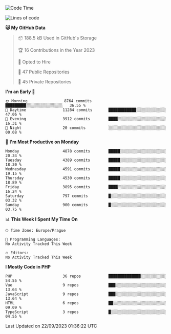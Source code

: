 <!--START_SECTION:waka-->
![Code Time](http://img.shields.io/badge/Code%20Time-1%2C583%20hrs%2058%20mins-blue)

![Lines of code](https://img.shields.io/badge/From%20Hello%20World%20I%27ve%20Written-7.8%20million%20lines%20of%20code-blue)

**🐱 My GitHub Data** 

> 📦 188.5 kB Used in GitHub's Storage 
 > 
> 🏆 16 Contributions in the Year 2023
 > 
> 💼 Opted to Hire
 > 
> 📜 47 Public Repositories 
 > 
> 🔑 45 Private Repositories 
 > 
**I'm an Early 🐤** 

```text
🌞 Morning                8764 commits        █████████░░░░░░░░░░░░░░░░   36.55 % 
🌆 Daytime                11284 commits       ████████████░░░░░░░░░░░░░   47.06 % 
🌃 Evening                3912 commits        ████░░░░░░░░░░░░░░░░░░░░░   16.31 % 
🌙 Night                  20 commits          ░░░░░░░░░░░░░░░░░░░░░░░░░   00.08 % 
```
📅 **I'm Most Productive on Monday** 

```text
Monday                   4878 commits        █████░░░░░░░░░░░░░░░░░░░░   20.34 % 
Tuesday                  4389 commits        █████░░░░░░░░░░░░░░░░░░░░   18.30 % 
Wednesday                4591 commits        █████░░░░░░░░░░░░░░░░░░░░   19.15 % 
Thursday                 4530 commits        █████░░░░░░░░░░░░░░░░░░░░   18.89 % 
Friday                   3895 commits        ████░░░░░░░░░░░░░░░░░░░░░   16.24 % 
Saturday                 797 commits         █░░░░░░░░░░░░░░░░░░░░░░░░   03.32 % 
Sunday                   900 commits         █░░░░░░░░░░░░░░░░░░░░░░░░   03.75 % 
```


📊 **This Week I Spent My Time On** 

```text
🕑︎ Time Zone: Europe/Prague

💬 Programming Languages: 
No Activity Tracked This Week

🔥 Editors: 
No Activity Tracked This Week
```

**I Mostly Code in PHP** 

```text
PHP                      36 repos            ██████████████░░░░░░░░░░░   54.55 % 
Vue                      9 repos             ███░░░░░░░░░░░░░░░░░░░░░░   13.64 % 
JavaScript               9 repos             ███░░░░░░░░░░░░░░░░░░░░░░   13.64 % 
HTML                     6 repos             ██░░░░░░░░░░░░░░░░░░░░░░░   09.09 % 
TypeScript               3 repos             █░░░░░░░░░░░░░░░░░░░░░░░░   04.55 % 
```




 Last Updated on 22/09/2023 01:36:22 UTC
<!--END_SECTION:waka-->
<!--
**AlexKratky/AlexKratky** is a ✨ _special_ ✨ repository because its `README.md` (this file) appears on your GitHub profile.

Here are some ideas to get you started:

- 🔭 I’m currently working on ...
- 🌱 I’m currently learning ...
- 👯 I’m looking to collaborate on ...
- 🤔 I’m looking for help with ...
- 💬 Ask me about ...
- 📫 How to reach me: ...
- 😄 Pronouns: ...
- ⚡ Fun fact: ...
-->
